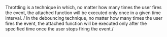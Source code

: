 Throttling is a technique in which, no matter how many times the user fires the event, the attached function will be executed only once in a given time interval. /
In the debouncing technique, no matter how many times the user fires the event, the attached function will be executed only after the specified time once the user stops firing the event./
